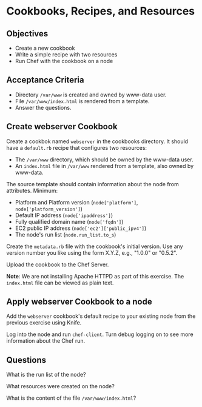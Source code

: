 Cookbooks, Recipes, and Resources
======================

## Objectives

* Create a new cookbook
* Write a simple recipe with two resources
* Run Chef with the cookbook on a node

## Acceptance Criteria

* Directory `/var/www` is created and owned by www-data user.
* File `/var/www/index.html` is rendered from a template.
* Answer the questions.

## Create webserver Cookbook

Create a cookbok named `webserver` in the cookbooks directory. It
should have a `default.rb` recipe that configures two resources:

* The `/var/www` directory, which should be owned by the www-data
  user.
* An `index.html` file in `/var/www` rendered from a template, also
  owned by www-data.

The source template should contain information about the
node from attributes. Minimum:

* Platform and Platform version (`node['platform']`,
  `node['platform_version']`)
* Default IP address (`node['ipaddress']`)
* Fully qualified domain name (`node['fqdn']`)
* EC2 public IP address (`node['ec2']['public_ipv4']`)
* The node's run list (`node.run_list.to_s`)

Create the `metadata.rb` file with the cookbook's initial version. Use
any version number you like using the form X.Y.Z, e.g., "1.0.0" or
"0.5.2".

Upload the cookbook to the Chef Server.

__Note__: We are not installing Apache HTTPD as part of this
  exercise. The `index.html` file can be viewed as plain text.

## Apply webserver Cookbook to a node

Add the `webserver` cookbook's default recipe to your existing node
from the previous exercise using Knife.

Log into the node and run `chef-client`. Turn debug logging on to see
more information about the Chef run.

## Questions

What is the run list of the node?

What resources were created on the node?

What is the content of the file `/var/www/index.html`?

